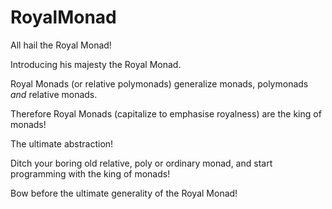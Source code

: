 # RoyalMonad

All hail the Royal Monad!

Introducing his majesty the Royal Monad.

Royal Monads (or relative polymonads) generalize monads, polymonads _and_ relative monads.

Therefore Royal Monads (capitalize to emphasise royalness) are the king of monads! 

The ultimate abstraction! 

Ditch your boring old relative, poly or ordinary monad, and start programming with the king of monads! 

Bow before the ultimate generality of the Royal Monad!
